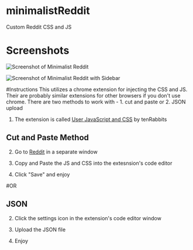 # minimalistReddit
Custom Reddit CSS and JS

# Screenshots
![Screenshot of Minimalist Reddit](http://imgur.com/ifs1jaG)

![Screenshot of Minimalist Reddit with Sidebar](http://imgur.com/hq4PcGI)

#Instructions
This utilizes a chrome extension for injecting the CSS and JS. Their are probably similar extensions for other browsers if you don't use chrome. There are two methods to work with - 1. cut and paste or 2. JSON upload

1. The extension is called [User JavaScript and CSS](https://chrome.google.com/webstore/detail/user-javascript-and-css/nbhcbdghjpllgmfilhnhkllmkecfmpld) by tenRabbits

## Cut and Paste Method
2. Go to [Reddit](https://reddit.com) in a separate window

3. Copy and Paste the JS and CSS into the extesnsion's code editor

4. Click "Save" and enjoy

#OR

## JSON
2. Click the settings icon in the extension's code editor window

3. Upload the JSON file

4. Enjoy
